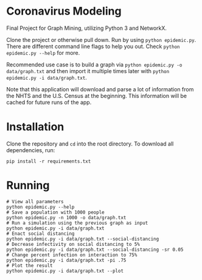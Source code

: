 # Coronavirus Modeling
Final Project for Graph Mining, utilizing Python 3 and NetworkX.

Clone the project or otherwise pull down. Run by using `python epidemic.py`. There are different command line flags to help you out. Check `python epidemic.py --help` for more.

Recommended use case is to build a graph via `python epidemic.py -o data/graph.txt` and then import it multiple times later with `python epidemic.py -i data/graph.txt`.

Note that this application will download and parse a lot of information from the NHTS and the U.S. Census at the beginning. This information will be cached for future runs of the app.

# Installation
Clone the repository and `cd` into the root directory. To download all dependencies, run: 
```
pip install -r requirements.txt
``` 

# Running
```
# View all parameters
python epidemic.py --help
# Save a population with 1000 people
python epidemic.py -n 1000 -o data/graph.txt
# Run a simulation using the previous graph as input
python epidemic.py -i data/graph.txt
# Enact social distancing
python epidemic.py -i data/graph.txt --social-distancing
# Decrease infectivity on social distancing to 5%
python epidemic.py -i data/graph.txt --social-distancing -sr 0.05
# Change percent infection on interaction to 75%
python epidemic.py -i data/graph.txt -pi .75
# Plot the result
python epidemic.py -i data/graph.txt --plot
```
